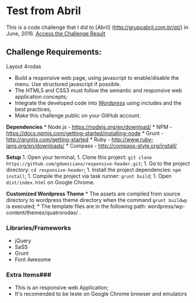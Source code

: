 # Test from Abril #
This is a code challenge that I did to [Abril] (http://grupoabril.com.br/pt/) in June, 2016.
[Access the Challenge Result](https://gdomiciano.github.io/quatro-rodas/dist/)

## Challenge Requirements: ##
Layout 4rodas 

 - Build a responsive web page, using javascript to enable/disable the menu. Use structured javascript if possible.
 - The HTML5 and CSS3 must follow the semantic and responsive web application concepts;
 - Integrate the developed code into [Wordpress](https://wordpress.org/download/) using includes and the best practices;
 - Make this challenge public on your GitHub account.

**Dependencies**
	* Node.js - https://nodejs.org/en/download/
	* NPM - https://docs.npmjs.com/getting-started/installing-node
	* Grunt - http://gruntjs.com/getting-started
	* Ruby - http://www.ruby-lang.org/en/downloads/
	* Compass - http://compass-style.org/install/
	
**Setup**
	1. Open your terminal;
	1. Clone this project: `git clone https://github.com/gdomiciano/responsive-header.git`;
	1. Go to the project directory: `cd responsive-header`;
	1. Install the project dependencies: `npm install`;
	1. Compile the project via task runner: `grunt build`;
	1. Open `dist/index.html` on Google Chrome.
	
**Customized Wordpress Theme**
	* The assets are compiled from source directory to wordpress theme directory when the command `grunt buildwp` is executed;
	* The template files are in the following path: wordpress/wp-content/themes/quatrorodas/ .

### Libraries/Frameworks ###

* jQuery
* SaSS
* Grunt
* Font Awesome

### Extra Items###

* This is an responsive web Application;
* It's recomended to be teste on Google Chrome browser and emulators 
